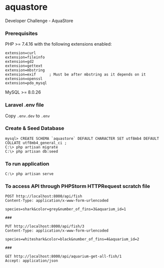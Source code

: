 # aquastore
Developer Challenge - AquaStore

### Prerequisites
PHP >= 7.4.16
with the following extensions enabled:
```
extension=curl
extension=fileinfo
extension=gd2
extension=gettext
extension=mbstring
extension=exif      ; Must be after mbstring as it depends on it
extension=openssl
extension=pdo_mysql
```

MySQL >= 8.0.26

### Laravel .env file
Copy ```.env.dev``` to ```.env```

### Create & Seed Database
```
mysql> CREATE SCHEMA `aquastore` DEFAULT CHARACTER SET utf8mb4 DEFAULT COLLATE utf8mb4_general_ci ;
C:\> php artisan migrate
C:\> php artisan db:seed
```

### To run application
```
C:\> php artisan serve
```

### To access API through PHPStorm HTTPRequest scratch file
```
POST http://localhost:8000/api/fish
Content-Type: application/x-www-form-urlencoded

species=shark&color=grey&number_of_fins=3&aquarium_id=1

###

PUT http://localhost:8000/api/fish/3
Content-Type: application/x-www-form-urlencoded

species=whiteshark&color=black&number_of_fins=4&aquarium_id=2

###

GET http://localhost:8000/api/aquarium-get-all-fish/1
Accept: application/json

```

